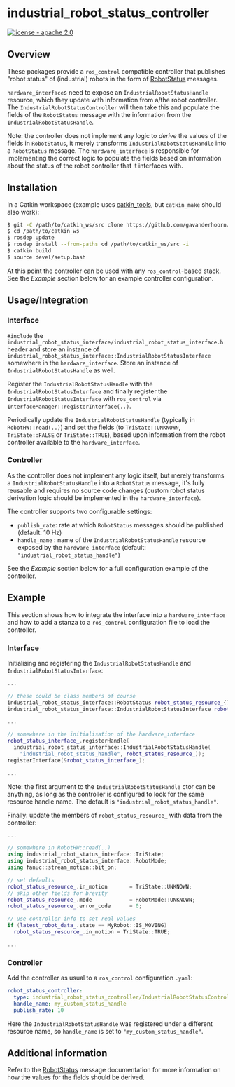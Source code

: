# industrial_robot_status_controller

[![license - apache 2.0](https://img.shields.io/:license-Apache%202.0-yellowgreen.svg)](https://opensource.org/licenses/Apache-2.0)


## Overview

These packages provide a `ros_control` compatible controller that publishes "robot status" of (industrial) robots in the form of [RobotStatus][] messages.

`hardware_interface`s need to expose an `IndustrialRobotStatusHandle` resource, which they update with information from a/the robot controller. The `IndustrialRobotStatusController` will then take this and populate the fields of the `RobotStatus` message with the information from the `IndustrialRobotStatusHandle`.

Note: the controller does not implement any logic to *derive* the values of the fields in `RobotStatus`, it merely transforms `IndustrialRobotStatusHandle` into a `RobotStatus` message. The `hardware_interface` is responsible for implementing the correct logic to populate the fields based on information about the status of the robot controller that it interfaces with.


## Installation

In a Catkin workspace (example uses [catkin_tools](https://github.com/catkin/catkin_tools), but `catkin_make` should also work):

```bash
$ git -C /path/to/catkin_ws/src clone https://github.com/gavanderhoorn/industrial_robot_status_controller.git
$ cd /path/to/catkin_ws
$ rosdep update
$ rosdep install --from-paths cd /path/to/catkin_ws/src -i
$ catkin build
$ source devel/setup.bash
```

At this point the controller can be used with any `ros_control`-based stack. See the *Example* section below for an example controller configuration.


## Usage/Integration

### Interface

`#include` the `industrial_robot_status_interface/industrial_robot_status_interface.h` header and store an instance of `industrial_robot_status_interface::IndustrialRobotStatusInterface` somewhere in the `hardware_interface`. Store an instance of `IndustrialRobotStatusHandle` as well.

Register the `IndustrialRobotStatusHandle` with the `IndustrialRobotStatusInterface` and finally register the `IndustrialRobotStatusInterface` with `ros_control` via `InterfaceManager::registerInterface(..)`.

Periodically update the `IndustrialRobotStatusHandle` (typically in `RobotHW::read(..)`) and set the fields (to `TriState::UNKNOWN`, `TriState::FALSE` or `TriState::TRUE`), based upon information from the robot controller available to the `hardware_interface`.

### Controller

As the controller does not implement any logic itself, but merely transforms a `IndustrialRobotStatusHandle` into a `RobotStatus` message, it's fully reusable and requires no source code changes (custom robot status derivation logic should be implemented in the `hardware_interface`).

The controller supports two configurable settings:

 - `publish_rate`: rate at which `RobotStatus` messages should be published (default: 10 Hz)
 - `handle_name` : name of the `IndustrialRobotStatusHandle` resource exposed by the `hardware_interface` (default: `"industrial_robot_status_handle"`)

See the *Example* section below for a full configuration example of the controller.


## Example

This section shows how to integrate the interface into a `hardware_interface` and how to add a stanza to a `ros_control` configuration file to load the controller.

### Interface

Initialising and registering the `IndustrialRobotStatusHandle` and `IndustrialRobotStatusInterface`:

```c++
...

// these could be class members of course
industrial_robot_status_interface::RobotStatus robot_status_resource_{};
industrial_robot_status_interface::IndustrialRobotStatusInterface robot_status_interface_{};

...

// somewhere in the initialisation of the hardware_interface
robot_status_interface_.registerHandle(
  industrial_robot_status_interface::IndustrialRobotStatusHandle(
    "industrial_robot_status_handle", robot_status_resource_));
registerInterface(&robot_status_interface_);

...

```

Note: the first argument to the `IndustrialRobotStatusHandle` ctor can be anything, as long as the controller is configured to look for the same resource handle name. The default is `"industrial_robot_status_handle"`.

Finally: update the members of `robot_status_resource_` with data from the controller:

```c++
...

// somewhere in RobotHW::read(..)
using industrial_robot_status_interface::TriState;
using industrial_robot_status_interface::RobotMode;
using fanuc::stream_motion::bit_on;

// set defaults
robot_status_resource_.in_motion       = TriState::UNKNOWN;
// skip other fields for brevity
robot_status_resource_.mode            = RobotMode::UNKNOWN;
robot_status_resource_.error_code      = 0;

// use controller info to set real values
if (latest_robot_data_.state == MyRobot::IS_MOVING)
  robot_status_resource_.in_motion = TriState::TRUE;

...

```

### Controller

Add the controller as usual to a `ros_control` configuration `.yaml`:

```yaml
robot_status_controller:
  type: industrial_robot_status_controller/IndustrialRobotStatusController
  handle_name: my_custom_status_handle
  publish_rate: 10

```

Here the `IndustrialRobotStatusHandle` was registered under a different resource name, so `handle_name` is set to `"my_custom_status_handle"`.


## Additional information

Refer to the [RobotStatus][] message documentation for more information on how the values for the fields should be derived.


[RobotStatus]: http://docs.ros.org/latest/api/industrial_msgs/html/msg/RobotStatus.html
